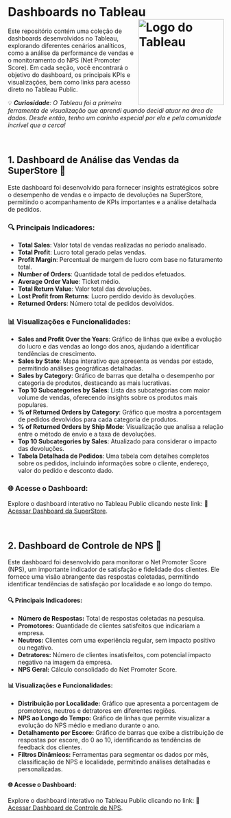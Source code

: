 # Dashboards no Tableau <img align="right" src="https://github.com/user-attachments/assets/cdab4afe-7ed7-478b-a9da-b759aecfaa9f" alt="Logo do Tableau" width="200"/>

Este repositório contém uma coleção de dashboards desenvolvidos no Tableau, explorando diferentes cenários analíticos, como a análise da performance de vendas e o monitoramento do NPS (Net Promoter Score). Em cada seção, você encontrará o objetivo do dashboard, os principais KPIs e visualizações, bem como links para acesso direto no Tableau Public.

💡 _**Curiosidade**: O Tableau foi a primeira ferramenta de visualização que aprendi quando decidi atuar na área de dados. Desde então, tenho um carinho especial por ela e pela comunidade incrível que a cerca!_

<br>

## 1. Dashboard de Análise das Vendas da SuperStore 🛒

Este dashboard foi desenvolvido para fornecer insights estratégicos sobre o desempenho de vendas e o impacto de devoluções na SuperStore, permitindo o acompanhamento de KPIs importantes e a análise detalhada de pedidos.

### 🔍 Principais Indicadores:
- **Total Sales**: Valor total de vendas realizadas no período analisado.
- **Total Profit**: Lucro total gerado pelas vendas.
- **Profit Margin**: Percentual de margem de lucro com base no faturamento total.
- **Number of Orders**: Quantidade total de pedidos efetuados.
- **Average Order Value**: Ticket médio.
- **Total Return Value**: Valor total das devoluções.
- **Lost Profit from Returns**: Lucro perdido devido às devoluções.
- **Returned Orders**: Número total de pedidos devolvidos.

### 📊 Visualizações e Funcionalidades:
- **Sales and Profit Over the Years**: Gráfico de linhas que exibe a evolução do lucro e das vendas ao longo dos anos, ajudando a identificar tendências de crescimento.
- **Sales by State**: Mapa interativo que apresenta as vendas por estado, permitindo análises geográficas detalhadas.
- **Sales by Category**: Gráfico de barras que detalha o desempenho por categoria de produtos, destacando as mais lucrativas.
- **Top 10 Subcategories by Sales**: Lista das subcategorias com maior volume de vendas, oferecendo insights sobre os produtos mais populares.
- **% of Returned Orders by Category**: Gráfico que mostra a porcentagem de pedidos devolvidos para cada categoria de produtos.
- **% of Returned Orders by Ship Mode**: Visualização que analisa a relação entre o método de envio e a taxa de devoluções.
- **Top 10 Subcategories by Sales**: Atualizado para considerar o impacto das devoluções.
- **Tabela Detalhada de Pedidos**: Uma tabela com detalhes completos sobre os pedidos, incluindo informações sobre o cliente, endereço, valor do pedido e desconto dado. 

### 🌐 Acesse o Dashboard:
Explore o dashboard interativo no Tableau Public clicando neste link: 🔗 [Acessar Dashboard da SuperStore](https://public.tableau.com/views/SuperStore_17335228821870/Overview?:language=en-US&:sid=&:redirect=auth&:display_count=n&:origin=viz_share_link).

<br>

## 2. Dashboard de Controle de NPS 🎯

Este dashboard foi desenvolvido para monitorar o Net Promoter Score (NPS), um importante indicador de satisfação e fidelidade dos clientes. Ele fornece uma visão abrangente das respostas coletadas, permitindo identificar tendências de satisfação por localidade e ao longo do tempo.

#### 🔍 Principais Indicadores:
- **Número de Respostas:** Total de respostas coletadas na pesquisa.
- **Promotores:** Quantidade de clientes satisfeitos que indicariam a empresa.
- **Neutros:** Clientes com uma experiência regular, sem impacto positivo ou negativo.
- **Detratores:** Número de clientes insatisfeitos, com potencial impacto negativo na imagem da empresa.
- **NPS Geral:** Cálculo consolidado do Net Promoter Score.

#### 📊 Visualizações e Funcionalidades:
- **Distribuição por Localidade:** Gráfico que apresenta a porcentagem de promotores, neutros e detratores em diferentes regiões.
- **NPS ao Longo do Tempo:** Gráfico de linhas que permite visualizar a evolução do NPS médio e mediano durante o ano.
- **Detalhamento por Escore:** Gráfico de barras que exibe a distribuição de respostas por escore, do 0 ao 10, identificando as tendências de feedback dos clientes.
- **Filtros Dinâmicos:** Ferramentas para segmentar os dados por mês, classificação de NPS e localidade, permitindo análises detalhadas e personalizadas.

#### 🌐 Acesse o Dashboard:
Explore o dashboard interativo no Tableau Public clicando no link: 🔗 [Acessar Dashboard de Controle de NPS](https://public.tableau.com/views/DashboardNPS_17354066811830/DashboardNPS?:language=en-US&:sid=&:redirect=auth&:display_count=n&:origin=viz_share_link).






